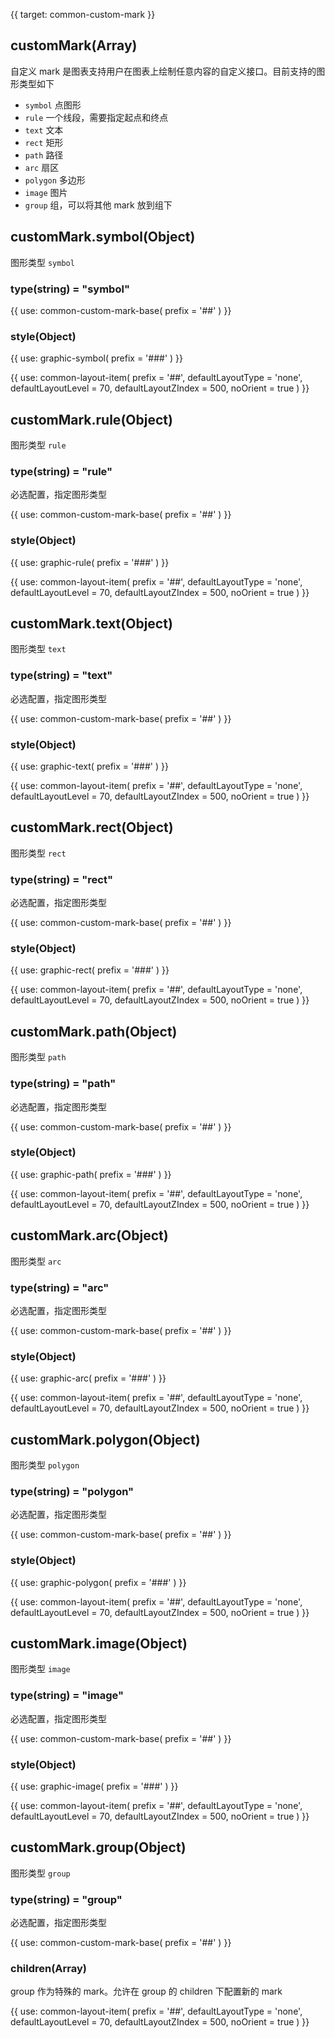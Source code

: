 {{ target: common-custom-mark }}

<!-- ICustomMarkSpec -->

## customMark(Array)

自定义 mark 是图表支持用户在图表上绘制任意内容的自定义接口。目前支持的图形类型如下

- `symbol` 点图形
- `rule` 一个线段，需要指定起点和终点
- `text` 文本
- `rect` 矩形
- `path` 路径
- `arc` 扇区
- `polygon` 多边形
- `image` 图片
- `group` 组，可以将其他 mark 放到组下

## customMark.symbol(Object)

图形类型 `symbol`

### type(string) = "symbol"

{{ use: common-custom-mark-base(
  prefix = '##'
) }}

### style(Object)

{{ use: graphic-symbol(
  prefix = '###'
) }}

{{ use: common-layout-item(
  prefix = '##',
  defaultLayoutType = 'none',
  defaultLayoutLevel = 70,
  defaultLayoutZIndex = 500,
  noOrient = true
) }}

## customMark.rule(Object)

图形类型 `rule`

### type(string) = "rule"

必选配置，指定图形类型

{{ use: common-custom-mark-base(
  prefix = '##'
) }}

### style(Object)

{{ use: graphic-rule(
  prefix = '###'
) }}

{{ use: common-layout-item(
  prefix = '##',
  defaultLayoutType = 'none',
  defaultLayoutLevel = 70,
  defaultLayoutZIndex = 500,
  noOrient = true
) }}

## customMark.text(Object)

图形类型 `text`

### type(string) = "text"

必选配置，指定图形类型

{{ use: common-custom-mark-base(
  prefix = '##'
) }}

### style(Object)

{{ use: graphic-text(
  prefix = '###'
) }}

{{ use: common-layout-item(
  prefix = '##',
  defaultLayoutType = 'none',
  defaultLayoutLevel = 70,
  defaultLayoutZIndex = 500,
  noOrient = true
) }}

## customMark.rect(Object)

图形类型 `rect`

### type(string) = "rect"

必选配置，指定图形类型

{{ use: common-custom-mark-base(
  prefix = '##'
) }}

### style(Object)

{{ use: graphic-rect(
  prefix = '###'
) }}

{{ use: common-layout-item(
  prefix = '##',
  defaultLayoutType = 'none',
  defaultLayoutLevel = 70,
  defaultLayoutZIndex = 500,
  noOrient = true
) }}

## customMark.path(Object)

图形类型 `path`

### type(string) = "path"

必选配置，指定图形类型

{{ use: common-custom-mark-base(
  prefix = '##'
) }}

### style(Object)

{{ use: graphic-path(
  prefix = '###'
) }}

{{ use: common-layout-item(
  prefix = '##',
  defaultLayoutType = 'none',
  defaultLayoutLevel = 70,
  defaultLayoutZIndex = 500,
  noOrient = true
) }}

## customMark.arc(Object)

图形类型 `arc`

### type(string) = "arc"

必选配置，指定图形类型

{{ use: common-custom-mark-base(
  prefix = '##'
) }}

### style(Object)

{{ use: graphic-arc(
  prefix = '###'
) }}

{{ use: common-layout-item(
  prefix = '##',
  defaultLayoutType = 'none',
  defaultLayoutLevel = 70,
  defaultLayoutZIndex = 500,
  noOrient = true
) }}

## customMark.polygon(Object)

图形类型 `polygon`

### type(string) = "polygon"

必选配置，指定图形类型

{{ use: common-custom-mark-base(
  prefix = '##'
) }}

### style(Object)

{{ use: graphic-polygon(
  prefix = '###'
) }}

{{ use: common-layout-item(
  prefix = '##',
  defaultLayoutType = 'none',
  defaultLayoutLevel = 70,
  defaultLayoutZIndex = 500,
  noOrient = true
) }}

## customMark.image(Object)

图形类型 `image`

### type(string) = "image"

必选配置，指定图形类型

{{ use: common-custom-mark-base(
  prefix = '##'
) }}

### style(Object)

{{ use: graphic-image(
  prefix = '###'
) }}

{{ use: common-layout-item(
  prefix = '##',
  defaultLayoutType = 'none',
  defaultLayoutLevel = 70,
  defaultLayoutZIndex = 500,
  noOrient = true
) }}

## customMark.group(Object)

图形类型 `group`

### type(string) = "group"

必选配置，指定图形类型

{{ use: common-custom-mark-base(
  prefix = '##'
) }}

### children(Array)

group 作为特殊的 mark。允许在 group 的 children 下配置新的 mark

{{ use: common-layout-item(
  prefix = '##',
  defaultLayoutType = 'none',
  defaultLayoutLevel = 70,
  defaultLayoutZIndex = 500,
  noOrient = true
) }}

